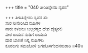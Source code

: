 +++
title = "040 ತೀರಿತಿನ್ನೇನರಿ ನೃಪನ"

+++
ತೀರಿತಿನ್ನೇನರಿ ನೃಪನ ಸಂ  
ಸಾರ ನೀನೇರಿಸಿದ ನುಡಿಗಳ  
ನಾರು ಕಳಚಲು ಬಲ್ಲರಗ್ಗದ ದೇವ ದೈತ್ಯರಲಿ  
ವೀರ ರಾಮನ ನುಡಿಗೆ ರಾಮನು  
ದಾರ ಬಾಣಕೆ ನಿನ್ನ ನುಡಿಗಳು  
ಕೂರಲಗು ಸಮಜೋಳಿ ಜಗದೊಳಗೆಂದನಸುರಾರಿ    ॥40॥